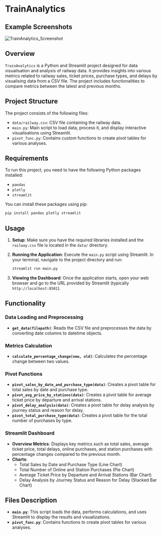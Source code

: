 # TrainAnalytics


## Example Screenshots

![TrainAnalytics_Screenshot](https://github.com/user-attachments/assets/5ac5b20e-5cce-479d-8096-0117dd1cbbf3)

## Overview

`TrainAnalytics` is a Python and Streamlit project designed for data visualisation and analysis of railway data. It provides insights into various metrics related to railway sales, ticket prices, purchase types, and delays by visualising data from a CSV file. The project includes functionalities to compare metrics between the latest and previous months.

## Project Structure

The project consists of the following files:

- `data/railway.csv`: CSV file containing the railway data.
- `main.py`: Main script to load data, process it, and display interactive visualisations using Streamlit.
- `pivot_func.py`: Contains custom functions to create pivot tables for various analyses.

## Requirements

To run this project, you need to have the following Python packages installed:

- `pandas`
- `plotly`
- `streamlit`

You can install these packages using pip:

```bash
pip install pandas plotly streamlit
```

## Usage

1. **Setup**: Make sure you have the required libraries installed and the `railway.csv` file is located in the `data/` directory.

2. **Running the Application**: Execute the `main.py` script using Streamlit. In your terminal, navigate to the project directory and run:

    ```bash
    streamlit run main.py
    ```

3. **Viewing the Dashboard**: Once the application starts, open your web browser and go to the URL provided by Streamlit (typically `http://localhost:8501`).

## Functionality

### Data Loading and Preprocessing

- **`get_data(filepath)`**: Reads the CSV file and preprocesses the data by converting date columns to datetime objects.

### Metrics Calculation

- **`calculate_percentage_change(new, old)`**: Calculates the percentage change between two values.

### Pivot Functions

- **`pivot_sales_by_date_and_purchase_type(data)`**: Creates a pivot table for total sales by date and purchase type.
- **`pivot_avg_price_by_stations(data)`**: Creates a pivot table for average ticket price by departure and arrival stations.
- **`pivot_delay_analysis(data)`**: Creates a pivot table for delay analysis by journey status and reason for delay.
- **`pivot_total_purchase_type(data)`**: Creates a pivot table for the total number of purchases by type.

### Streamlit Dashboard

- **Overview Metrics**: Displays key metrics such as total sales, average ticket price, total delays, online purchases, and station purchases with percentage changes compared to the previous month.
- **Charts**:
  - Total Sales by Date and Purchase Type (Line Chart)
  - Total Number of Online and Station Purchases (Pie Chart)
  - Average Ticket Price by Departure and Arrival Stations (Bar Chart)
  - Delay Analysis by Journey Status and Reason for Delay (Stacked Bar Chart)

## Files Description

- **`main.py`**: This script loads the data, performs calculations, and uses Streamlit to display the results and visualizations.
- **`pivot_func.py`**: Contains functions to create pivot tables for various analyses.
